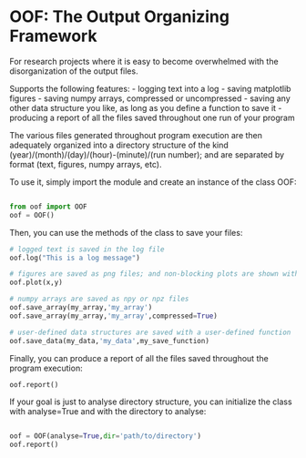 # OOF: The Output Organizing Framework

For research projects where it is easy to become overwhelmed with the disorganization of the output files.

Supports the following features:
    - logging text into a log
    - saving matplotlib figures
    - saving numpy arrays, compressed or uncompressed
    - saving any other data structure you like, as long as you define a function to save it
    - producing a report of all the files saved throughout one run of your program

The various files generated throughout program execution are then adequately organized into a directory structure of the kind (year)/(month)/(day)/(hour)-(minute)/(run number); and are separated by format (text, figures, numpy arrays, etc).

To use it, simply import the module and create an instance of the class OOF:

```python

from oof import OOF
oof = OOF()

```

Then, you can use the methods of the class to save your files:

```python
# logged text is saved in the log file
oof.log("This is a log message")

# figures are saved as png files; and non-blocking plots are shown with plot()
oof.plot(x,y)

# numpy arrays are saved as npy or npz files
oof.save_array(my_array,'my_array')
oof.save_array(my_array,'my_array',compressed=True)

# user-defined data structures are saved with a user-defined function
oof.save_data(my_data,'my_data',my_save_function)

```

Finally, you can produce a report of all the files saved throughout the program execution:

```python
oof.report()

```
If your goal is just to analyse directory structure, you can initialize the class with analyse=True and with the directory to analyse:

```python

oof = OOF(analyse=True,dir='path/to/directory')
oof.report()

```

